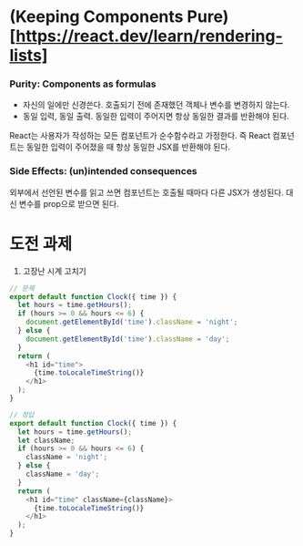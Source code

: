 # (Keeping Components Pure)[https://react.dev/learn/rendering-lists]

### Purity: Components as formulas

- 자신의 일에만 신경쓴다. 호출되기 전에 존재했던 객체나 변수를 변경하지 않는다.
- 동일 입력, 동일 출력. 동일한 입력이 주어지면 항상 동일한 결과를 반환해야 된다.

React는 사용자가 작성하는 모든 컴포넌트가 순수함수라고 가정한다. 즉 React 컴포넌트는 동일한 입력이 주어졌을 때 항상 동일한 JSX를 반환해야 된다.

### Side Effects: (un)intended consequences

외부에서 선언된 변수를 읽고 쓰면 컴포넌트는 호출될 때마다 다른 JSX가 생성된다. 대신 변수를 prop으로 받으면 된다.

# 도전 과제

1. 고장난 시계 고치기

```js
// 문제
export default function Clock({ time }) {
  let hours = time.getHours();
  if (hours >= 0 && hours <= 6) {
    document.getElementById('time').className = 'night';
  } else {
    document.getElementById('time').className = 'day';
  }
  return (
    <h1 id="time">
      {time.toLocaleTimeString()}
    </h1>
  );
}

// 정답
export default function Clock({ time }) {
  let hours = time.getHours();
  let className;
  if (hours >= 0 && hours <= 6) {
    className = 'night';
  } else {
    className = 'day';
  }
  return (
    <h1 id="time" className={className}>
      {time.toLocaleTimeString()}
    </h1>
  );
}
```